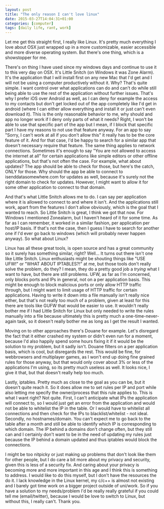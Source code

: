```yaml
---
layout: post
title: "The only reason I can't love linux"
date: 2015-03-27T14:04:31+01:00
categories: [computer]
tags: [daily life, rant, work]
---
```

Let me get this straight first, I really like Linux. It's pretty much everything I love about OSX just wrapped up in a more customizable, easier accessible and more diverse operating system. But there's one thing, which is a showstopper for me.

There's on thing I have used since my windows days and continue to use it to this very day on OSX. It's Little Snitch (on Windows it was Zone Alarm). It's the application that I will install first on any new Mac that I'd get and I will not be using a computer productively without it. Why? That's quite simple. I want control over what applications can do and can't do while still being able to use the rest of the application without further issues. That's why I prefer iOS over Android as well, as I can deny for example the access to my contacts but don't get locked out of the app completely like I'd get in android (where I can either allow everything and install it or just can't even download it). This is the only reasonable behavior to me, why should and app no longer work if I deny only parts of what it needs? Right, I won't be able to use that specific part of the app but I mean, if I block that specific part I have my reasons to not use that feature anyway. For an app to say "Sorry, I can't work at all if you don't allow this" it really has to be the core feature of it. And for that case, I'd be happy to search for a similar app that doesn't necessary require that feature. The same thing applies to network connections. Sometimes it's enough to say "You are not allowed to access the internet at all" for certain applications like simple editors or other offline applications, but that's not often the case. For example, what about updates? The app should be able to check for those, but here's the catch, ONLY for those. Why should the app be able to connect to isenddatasomewhere.com for updates as well, because it's surely not the right domain to check for updates. However, I might want to allow it for some other application to connect to that domain. 

And that's what Little Snitch allows me to do. I can say per application where it is allowed to connect to and where it isn't. And the applications still work, apart from the features I don't allow obviously, which is the goal that I wanted to reach. So Little Snitch is great, I think we got that now. For Windows I mentioned Zonealarm, but I haven't heard of it for some time. As far as I can remember, it worked in a similar fashion, per application per host/IP basis. If that's not the case, then I guess I have to search for another one if I'd ever go back to windows (which will probably never happen anyway). So what about Linux?

Linux has all these great tools, is open source and has a great community so it surely has something similar, right? Well... It turns out there isn't one like Little Snitch. Linux enthusiasts might be shouting things like "USE UFW!" or "WHAT ABOUT IPTABLES?!" at me, but those tools don't really solve the problem, do they? I mean, they do a pretty good job a *trying* what I want to have, but there are still problems. UFW, as far as I'm concerned, only blocks ports and IPs in general, not on a per application basis. This might be enough to block malicious ports or only allow HTTP traffic through, but I might want to limit usage of HTTP traffic for certain applications. Having to write it down into a file manually isn't really nice either, but that's not really too much of a problem, given at least for this there are tools like GUFW that would be easier to use. It wouldn't really bother me if I had Little Snitch for Linux but only needed to write the rules manually into a file because ultimately this is pretty much a one-time-never-again task, so it doesn't really bother me as long as I get the result I wanted.

Moving on to other approaches there's Douane for example. Let's disregard the fact that it either crashed my system or didn't even run for a moment, because I'd also happily spend some hours fixing it if it would be the solution to my problem, but it sadly isn't. Douane filters on a per application basis, which is cool, but disregards the rest. This would be fine, for webbrowsers and multiplayer games, as I won't end up doing fine grained rules for those anyway, but that would only cover about 3% or less of the applications I'm using, so its pretty much useless as well. It looks nice, I give it that, but that doesn't really help too much.

Lastly, iptables. Pretty much as close to the goal as you can be, but it doesn't quite reach it. So it does allow me to set rules per IP and port while also letting me specify the owner/process that this rule applies to. This is what I want right? Not quite. First, I can't anticipate what IPs the application will connect to, so I would just get an error from the application and would not be able to whitelist the IP in the table. Or I would have to whitelist all connections and then check for the IPs to blacklist/whitelist - not ideal. Secondly, no hostnames/domain. You can't expect me to go back to the table after a month and still be able to identify which IP is corresponding to which domain. The IP behind a domains don't change often, but they still can and I certainly don't want to be in the need of updating my rules just because the IP behind a domain updated and thus iptables would block the connections.

I might be too nitpicky or just making up problems that don't look like them for other people, but I do care a bit more about my privacy and security, given this is less of a security fix. And caring about your privacy is becoming more and more important in this age and I think this is something to address. I would like to do this myself, but I don't have the resources the do it. I lack knowledge in the Linux kernel, my c/c++ is almost not existing and I barely got time work on a bigger project outside of uni/work. So if you have a solution to my needs/problem I'd be really really grateful if you could tell me (email/twitter), because I would be love to switch to Linux, but without this, I really can't. Thank you.